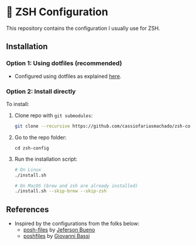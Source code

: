 # 🚀 ZSH Configuration

This repository contains the configuration I usually use for ZSH.

## Installation

### Option 1: Using dotfiles (recommended)

* Configured using dotfiles as explained [here](https://github.com/cassiofariasmachado/dotfiles).

### Option 2: Install directly

To install:

1. Clone repo with `git submodules`:

    ```bash
    git clone --recursive https://github.com/cassiofariasmachado/zsh-config.git
    ```

2. Go to the repo folder:
    ```
    cd zsh-config
    ```

3. Run the installation script:
    ```bash
    # On Linux
    ./install.sh

    # On MacOS (brew and zsh are already installed)
    ./install.sh --skip-brew --skip-zsh
    ```

## References

- Inspired by the configurations from the folks below:
  - [posh-files](https://github.com/jfbueno/posh-files.git) by [Jeferson Bueno](https://github.com/jfbueno)
  - [poshfiles](https://github.com/giggio/poshfiles) by [Giovanni Bassi](https://github.com/giggio)
